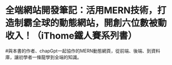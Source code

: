 ﻿# 全端網站開發筆記：活用MERN技術，打造制霸全球的動態網站，開創六位數被動收入！（iThome鐵人賽系列書）
#與本書的作者、chapGpt一起協作的MERN動態網頁，從前端、後端、到資料庫，讓初學者一條龍學到全端的知識。
